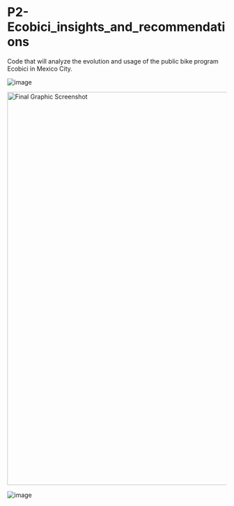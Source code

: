 # P2-Ecobici_insights_and_recommendations
Code that will analyze the evolution and usage of the public bike program Ecobici in Mexico City. 

![image](https://user-images.githubusercontent.com/79372976/125181030-7f45ff00-e1c6-11eb-9b44-b745e8bb0016.png)

<a href="https://github.com/mgeffroy/P2-Ecobici_insights_and_recommendations/blob/main/static/Images/ecobici_tour_gif.gif" target="_blank"><img width="900" alt="Final Graphic Screenshot" src="hhttps://github.com/mgeffroy/P2-Ecobici_insights_and_recommendations/blob/main/static/Images/ecobici_tour_gif.gif"></a>

![image](https://github.com/mgeffroy/P2-Ecobici_insights_and_recommendations/blob/main/static/Images/ecobici_tour_gif.gif)

